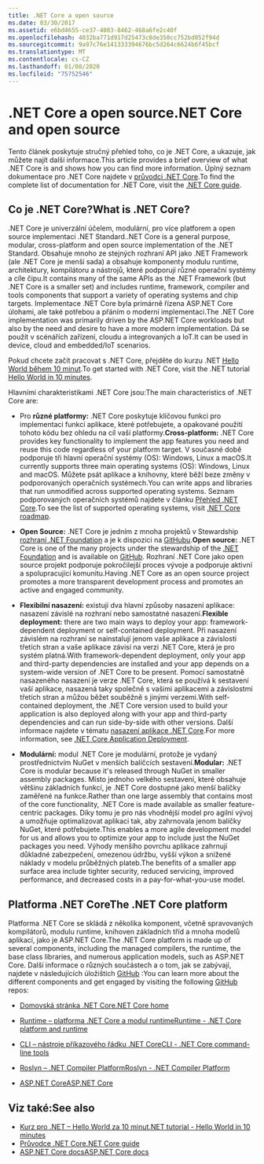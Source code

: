 ```yaml
---
title: .NET Core a open source
ms.date: 03/30/2017
ms.assetid: e6bd4655-ce37-4003-8462-468a6fe2c40f
ms.openlocfilehash: 4032ba771d917d25473c8de350cc752bd052f94d
ms.sourcegitcommit: 9a97c76e141333394676bc5d264c6624b6f45bcf
ms.translationtype: MT
ms.contentlocale: cs-CZ
ms.lasthandoff: 01/08/2020
ms.locfileid: "75752546"
---
```

# <a name="net-core-and-open-source"></a><span data-ttu-id="c10a8-102">.NET Core a open source</span><span class="sxs-lookup"><span data-stu-id="c10a8-102">.NET Core and open source</span></span>

<span data-ttu-id="c10a8-103">Tento článek poskytuje stručný přehled toho, co je .NET Core, a ukazuje, jak můžete najít další informace.</span><span class="sxs-lookup"><span data-stu-id="c10a8-103">This article provides a brief overview of what .NET Core is and shows how you can find more information.</span></span> <span data-ttu-id="c10a8-104">Úplný seznam dokumentace pro .NET Core najdete v [průvodci .NET Core](../../core/index.md).</span><span class="sxs-lookup"><span data-stu-id="c10a8-104">To find the complete list of documentation for .NET Core, visit the [.NET Core guide](../../core/index.md).</span></span>
  
<a name="BKMK_WhatisNETCore"></a>   
## <a name="what-is-net-core"></a><span data-ttu-id="c10a8-105">Co je .NET Core?</span><span class="sxs-lookup"><span data-stu-id="c10a8-105">What is .NET Core?</span></span>  
 <span data-ttu-id="c10a8-106">.NET Core je univerzální účelem, modulární, pro více platforem a open source implementaci .NET Standard.</span><span class="sxs-lookup"><span data-stu-id="c10a8-106">.NET Core is a general purpose, modular, cross-platform and open source implementation of the .NET Standard.</span></span> <span data-ttu-id="c10a8-107">Obsahuje mnoho ze stejných rozhraní API jako .NET Framework (ale .NET Core je menší sada) a obsahuje komponenty modulu runtime, architektury, kompilátoru a nástrojů, které podporují různé operační systémy a cíle čipu.</span><span class="sxs-lookup"><span data-stu-id="c10a8-107">It contains many of the same APIs as the .NET Framework (but .NET Core is a smaller set) and includes runtime, framework, compiler and tools components that support a variety of operating systems and chip targets.</span></span> <span data-ttu-id="c10a8-108">Implementace .NET Core byla primárně řízena ASP.NET Core úlohami, ale také potřebou a přáním o moderní implementaci.</span><span class="sxs-lookup"><span data-stu-id="c10a8-108">The .NET Core implementation was primarily driven by the ASP.NET Core workloads but also by the need and desire to have a more modern implementation.</span></span> <span data-ttu-id="c10a8-109">Dá se použít v scénářích zařízení, cloudu a integrovaných a IoT.</span><span class="sxs-lookup"><span data-stu-id="c10a8-109">It can be used in device, cloud and embedded/IoT scenarios.</span></span>  
  
 <span data-ttu-id="c10a8-110">Pokud chcete začít pracovat s .NET Core, přejděte do kurzu .NET [Hello World během 10 minut](https://dotnet.microsoft.com/learn/dotnet/hello-world-tutorial/intro).</span><span class="sxs-lookup"><span data-stu-id="c10a8-110">To get started with .NET Core, visit the .NET tutorial [Hello World in 10 minutes](https://dotnet.microsoft.com/learn/dotnet/hello-world-tutorial/intro).</span></span>  
  
<span data-ttu-id="c10a8-111">Hlavními charakteristikami .NET Core jsou:</span><span class="sxs-lookup"><span data-stu-id="c10a8-111">The main characteristics of .NET Core are:</span></span>
  
- <span data-ttu-id="c10a8-112">Pro **různé platformy:** .NET Core poskytuje klíčovou funkci pro implementaci funkcí aplikace, které potřebujete, a opakované použití tohoto kódu bez ohledu na cíl vaší platformy.</span><span class="sxs-lookup"><span data-stu-id="c10a8-112">**Cross-platform:** .NET Core provides key functionality to implement the app features you need and reuse this code regardless of your platform target.</span></span> <span data-ttu-id="c10a8-113">V současné době podporuje tři hlavní operační systémy (OS): Windows, Linux a macOS.</span><span class="sxs-lookup"><span data-stu-id="c10a8-113">It currently supports three main operating systems (OS): Windows, Linux and macOS.</span></span> <span data-ttu-id="c10a8-114">Můžete psát aplikace a knihovny, které běží beze změny v podporovaných operačních systémech.</span><span class="sxs-lookup"><span data-stu-id="c10a8-114">You can write apps and libraries that run unmodified across supported operating systems.</span></span> <span data-ttu-id="c10a8-115">Seznam podporovaných operačních systémů najdete v článku [Přehled .NET Core](https://github.com/dotnet/core/blob/master/roadmap.md).</span><span class="sxs-lookup"><span data-stu-id="c10a8-115">To see the list of supported operating systems, visit [.NET Core roadmap](https://github.com/dotnet/core/blob/master/roadmap.md).</span></span>
  
- <span data-ttu-id="c10a8-116">**Open Source:** .NET Core je jedním z mnoha projektů v Stewardship [rozhraní .NET Foundation](https://www.dotnetfoundation.org/) a je k dispozici na [GitHubu](https://github.com/).</span><span class="sxs-lookup"><span data-stu-id="c10a8-116">**Open source:** .NET Core is one of the many projects under the stewardship of the [.NET Foundation](https://www.dotnetfoundation.org/) and is available on [GitHub](https://github.com/).</span></span>  <span data-ttu-id="c10a8-117">Rozhraní .NET Core jako open source projekt podporuje pokročilejší proces vývoje a podporuje aktivní a spolupracující komunitu.</span><span class="sxs-lookup"><span data-stu-id="c10a8-117">Having .NET Core as an open source project promotes a more transparent development process and promotes an active and engaged community.</span></span>  
  
- <span data-ttu-id="c10a8-118">**Flexibilní nasazení:** existují dva hlavní způsoby nasazení aplikace: nasazení závislé na rozhraní nebo samostatné nasazení.</span><span class="sxs-lookup"><span data-stu-id="c10a8-118">**Flexible deployment:** there are two main ways to deploy your app: framework-dependent deployment or self-contained deployment.</span></span> <span data-ttu-id="c10a8-119">Při nasazení závislém na rozhraní se nainstalují jenom vaše aplikace a závislosti třetích stran a vaše aplikace závisí na verzi .NET Core, která je pro systém platná.</span><span class="sxs-lookup"><span data-stu-id="c10a8-119">With framework-dependent deployment, only your app and third-party dependencies are installed and your app depends on a system-wide version of .NET Core to be present.</span></span>  <span data-ttu-id="c10a8-120">Pomocí samostatně nasazeného nasazení je verze .NET Core, která se používá k sestavení vaší aplikace, nasazená taky společně s vašimi aplikacemi a závislostmi třetích stran a můžou běžet souběžně s jinými verzemi.</span><span class="sxs-lookup"><span data-stu-id="c10a8-120">With self-contained deployment, the .NET Core version used to build your application is also deployed along with your app and third-party dependencies and can run side-by-side with other versions.</span></span>    <span data-ttu-id="c10a8-121">Další informace najdete v tématu [nasazení aplikace .NET Core](../../core/deploying/index.md).</span><span class="sxs-lookup"><span data-stu-id="c10a8-121">For more information, see [.NET Core Application Deployment](../../core/deploying/index.md).</span></span>

- <span data-ttu-id="c10a8-122">**Modulární:** modul .NET Core je modulární, protože je vydaný prostřednictvím NuGet v menších balíčcích sestavení.</span><span class="sxs-lookup"><span data-stu-id="c10a8-122">**Modular:** .NET Core is modular because it's released through NuGet in smaller assembly packages.</span></span> <span data-ttu-id="c10a8-123">Místo jednoho velkého sestavení, které obsahuje většinu základních funkcí, je .NET Core dostupné jako menší balíčky zaměřené na funkce.</span><span class="sxs-lookup"><span data-stu-id="c10a8-123">Rather than one large assembly that contains most of the core functionality, .NET Core is made available as smaller feature-centric packages.</span></span> <span data-ttu-id="c10a8-124">Díky tomu je pro nás vhodnější model pro agilní vývoj a umožňuje optimalizovat aplikaci tak, aby zahrnovala jenom balíčky NuGet, které potřebujete.</span><span class="sxs-lookup"><span data-stu-id="c10a8-124">This enables a more agile development model for us and allows you to optimize your app to include just the NuGet packages you need.</span></span> <span data-ttu-id="c10a8-125">Výhody menšího povrchu aplikace zahrnují důkladné zabezpečení, omezenou údržbu, vyšší výkon a snížené náklady v modelu průběžných plateb.</span><span class="sxs-lookup"><span data-stu-id="c10a8-125">The benefits of a smaller app surface area include tighter security, reduced servicing, improved performance, and decreased costs in a pay-for-what-you-use model.</span></span>  
  
## <a name="the-net-core-platform"></a><span data-ttu-id="c10a8-126">Platforma .NET Core</span><span class="sxs-lookup"><span data-stu-id="c10a8-126">The .NET Core platform</span></span>
  
<span data-ttu-id="c10a8-127">Platforma .NET Core se skládá z několika komponent, včetně spravovaných kompilátorů, modulu runtime, knihoven základních tříd a mnoha modelů aplikací, jako je ASP.NET Core.</span><span class="sxs-lookup"><span data-stu-id="c10a8-127">The .NET Core platform is made up of several components, including the managed compilers, the runtime, the base class libraries, and numerous application models, such as ASP.NET Core.</span></span> <span data-ttu-id="c10a8-128">Další informace o různých součástech a o tom, jak se zabývají, najdete v následujících úložištích [GitHub](https://github.com/) :</span><span class="sxs-lookup"><span data-stu-id="c10a8-128">You can learn more about the different components and get engaged by visiting the following [GitHub](https://github.com/) repos:</span></span>  
  
- [<span data-ttu-id="c10a8-129">Domovská stránka .NET Core</span><span class="sxs-lookup"><span data-stu-id="c10a8-129">.NET Core home</span></span>](https://github.com/dotnet/core)  
  
- [<span data-ttu-id="c10a8-130">Runtime – platforma .NET Core a modul runtime</span><span class="sxs-lookup"><span data-stu-id="c10a8-130">Runtime - .NET Core platform and runtime</span></span>](https://github.com/dotnet/runtime)  
  
- [<span data-ttu-id="c10a8-131">CLI – nástroje příkazového řádku .NET Core</span><span class="sxs-lookup"><span data-stu-id="c10a8-131">CLI - .NET Core command-line tools</span></span>](https://github.com/dotnet/cli)  
  
- [<span data-ttu-id="c10a8-132">Roslyn – .NET Compiler Platform</span><span class="sxs-lookup"><span data-stu-id="c10a8-132">Roslyn - .NET Compiler Platform</span></span>](https://github.com/dotnet/roslyn)  
  
- [<span data-ttu-id="c10a8-133">ASP.NET Core</span><span class="sxs-lookup"><span data-stu-id="c10a8-133">ASP.NET Core</span></span>](https://github.com/dotnet/aspnetcore)  
  
## <a name="see-also"></a><span data-ttu-id="c10a8-134">Viz také:</span><span class="sxs-lookup"><span data-stu-id="c10a8-134">See also</span></span>

- [<span data-ttu-id="c10a8-135">Kurz pro .NET – Hello World za 10 minut</span><span class="sxs-lookup"><span data-stu-id="c10a8-135">.NET tutorial - Hello World in 10 minutes</span></span>](https://dotnet.microsoft.com/learn/dotnet/hello-world-tutorial/intro)
- [<span data-ttu-id="c10a8-136">Průvodce .NET Core</span><span class="sxs-lookup"><span data-stu-id="c10a8-136">.NET Core guide</span></span>](../../core/index.md)
- [<span data-ttu-id="c10a8-137">ASP.NET Core docs</span><span class="sxs-lookup"><span data-stu-id="c10a8-137">ASP.NET Core docs</span></span>](/aspnet/core/)
